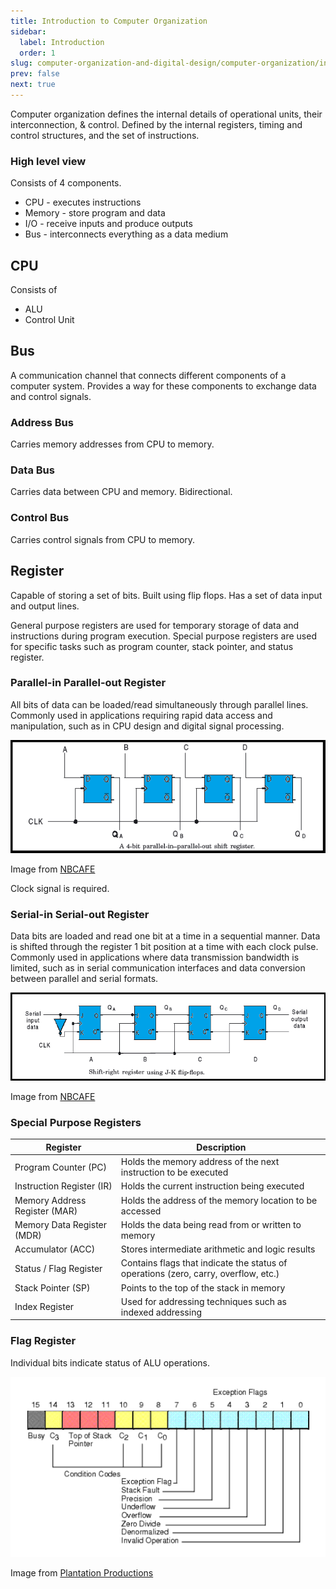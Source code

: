 ```yaml
---
title: Introduction to Computer Organization
sidebar:
  label: Introduction
  order: 1
slug: computer-organization-and-digital-design/computer-organization/introduction
prev: false
next: true
---
```


Computer organization defines the internal details of operational units, their interconnection, & control. Defined by the internal registers, timing and control structures, and the set of instructions.

### High level view 

Consists of 4 components.
- CPU - executes instructions
- Memory - store program and data
- I/O - receive inputs and produce outputs
- Bus - interconnects everything as a data medium

## CPU

Consists of
- ALU
- Control Unit

## Bus

A communication channel that connects different components of a computer system. Provides a way for these components to exchange data and control signals.

### Address Bus

Carries memory addresses from CPU to memory.

### Data Bus

Carries data between CPU and memory. Bidirectional.

### Control Bus

Carries control signals from CPU to memory.

## Register

Capable of storing a set of bits. Built using flip flops. Has a set of data input and output lines.

General purpose registers are used for temporary storage of data and instructions during program execution. Special purpose registers are used for specific tasks such as program counter, stack pointer, and status register.

### Parallel-in Parallel-out Register

All bits of data can be loaded/read simultaneously through parallel lines. Commonly used in applications requiring rapid data access and manipulation, such as in CPU design and digital signal processing.

<figure style="max-width: 800px; margin: 10px auto;">

![4-bit Parallel-in Parallel-out Register](./images/pipo-register.png)

<figcaption>

Image from [NBCAFE](https://www.electronicsengineering.nbcafe.in/parallel-in-parallel-out-shift-register/)

</figcaption>
</figure>

Clock signal is required.

### Serial-in Serial-out Register

Data bits are loaded and read one bit at a time in a sequential manner. Data is shifted through the register 1 bit position at a time with each clock pulse. Commonly used in applications where data transmission bandwidth is limited, such as in serial communication interfaces and data conversion between parallel and serial formats.

<figure style="max-width: 800px; margin: 10px auto;">

![4-bit Serial-in Serial-out Register](./images/siso-register.png)

<figcaption>

Image from [NBCAFE](https://www.electronicsengineering.nbcafe.in/serial-serial-shift-register-siso/)

</figcaption>
</figure>

### Special Purpose Registers

| Register                      | Description                                                                         |
| ----------------------------- | ----------------------------------------------------------------------------------- |
| Program Counter (PC)          | Holds the memory address of the next instruction to be executed                     |
| Instruction Register (IR)     | Holds the current instruction being executed                                        |
| Memory Address Register (MAR) | Holds the address of the memory location to be accessed                             |
| Memory Data Register (MDR)    | Holds the data being read from or written to memory                                 |
| Accumulator (ACC)             | Stores intermediate arithmetic and logic results                                    |
| Status / Flag Register        | Contains flags that indicate the status of operations (zero, carry, overflow, etc.) |
| Stack Pointer (SP)            | Points to the top of the stack in memory                                            |
| Index Register                | Used for addressing techniques such as indexed addressing                           |

### Flag Register

Individual bits indicate status of ALU operations.

<figure style="max-width: 800px; margin: 10px auto;">

![Flag register](./images/flagregister.png)

<figcaption>

Image from [Plantation Productions](https://www.plantation-productions.com/Webster/www.artofasm.com/Linux/HTML/RealArithmetic.html)

</figcaption>
</figure>
